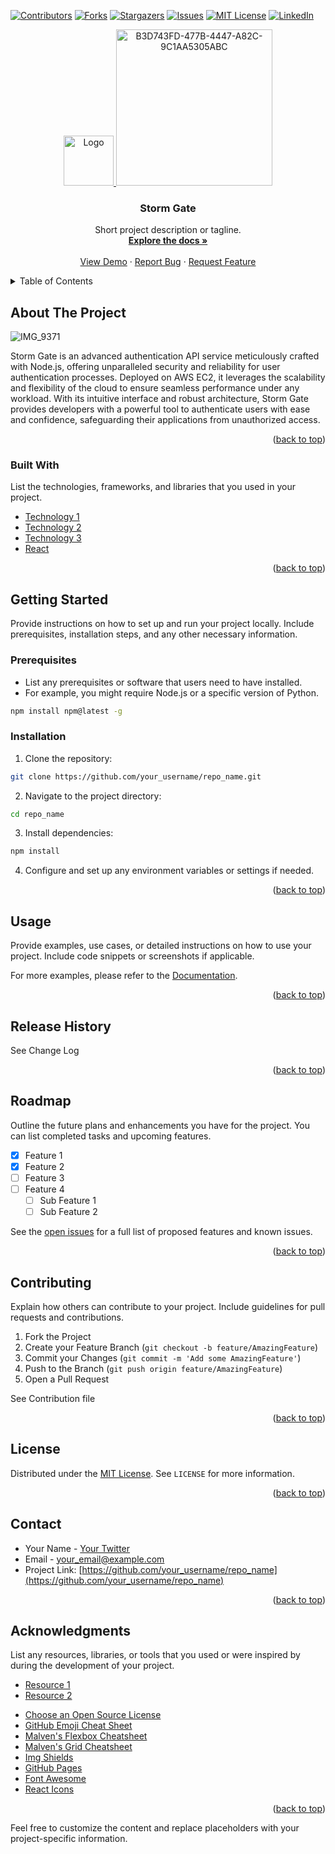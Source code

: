 
[![Contributors][contributors-shield]][contributors-url]
[![Forks][forks-shield]][forks-url]
[![Stargazers][stars-shield]][stars-url]
[![Issues][issues-shield]][issues-url]
[![MIT License][license-shield]][license-url]
[![LinkedIn][linkedin-shield]][linkedin-url]

<div align="center">
  <a href="https://github.com/your_username/repo_name">
    <img src="https://i.imgur.com/RF2Zlgb.png" alt="Logo" width="80" height="80">
    <img width="250" alt="B3D743FD-477B-4447-A82C-9C1AA5305ABC" src="https://github.com/HoseaCodes/Storm-Gate/assets/66652422/7c8321b5-c732-4099-b1d5-e7e49a40a1b6">

  </a>

  <h3 align="center">Storm Gate</h3>

  <p align="center">
    Short project description or tagline.
    <br />
    <a href="https://github.com/your_username/repo_name"><strong>Explore the docs »</strong></a>
    <br />
    <br />
    <a href="https://github.com/your_username/repo_name">View Demo</a>
    ·
    <a href="https://github.com/your_username/repo_name/issues">Report Bug</a>
    ·
    <a href="https://github.com/your_username/repo_name/issues">Request Feature</a>
  </p>
</div>

<!-- TABLE OF CONTENTS -->
<details>
  <summary>Table of Contents</summary>
  <ol>
    <li><a href="#about-the-project">About The Project</a></li>
    <li><a href="#built-with">Built With</a></li>
    <li><a href="#getting-started">Getting Started</a></li>
    <li><a href="#usage">Usage</a></li>
    <li><a href="#release-history">Release History</a></li>
    <li><a href="#roadmap">Roadmap</a></li>
    <li><a href="#contributing">Contributing</a></li>
    <li><a href="#license">License</a></li>
    <li><a href="#contact">Contact</a></li>
  </ol>
</details>

<!-- ABOUT THE PROJECT -->
## About The Project

![IMG_9371](https://github.com/HoseaCodes/Storm-Gate/assets/66652422/bde9f6a2-e64a-4994-b278-5634eba75c2a)


Storm Gate is an advanced authentication API service meticulously crafted with Node.js, offering unparalleled security and reliability for user authentication processes. Deployed on AWS EC2, it leverages the scalability and flexibility of the cloud to ensure seamless performance under any workload. With its intuitive interface and robust architecture, Storm Gate provides developers with a powerful tool to authenticate users with ease and confidence, safeguarding their applications from unauthorized access.

<p align="right">(<a href="#top">back to top</a>)</p>

### Built With

List the technologies, frameworks, and libraries that you used in your project.

- [Technology 1](https://example.com)
- [Technology 2](https://example.com)
- [Technology 3](https://example.com)
- [React](https://example.com)

<p align="right">(<a href="#top">back to top</a>)</p>

<!-- GETTING STARTED -->
## Getting Started

Provide instructions on how to set up and run your project locally. Include prerequisites, installation steps, and any other necessary information.

### Prerequisites

- List any prerequisites or software that users need to have installed.
- For example, you might require Node.js or a specific version of Python.

```sh
npm install npm@latest -g
```

### Installation

1. Clone the repository:

```sh
git clone https://github.com/your_username/repo_name.git
```

2. Navigate to the project directory:

```sh
cd repo_name
```

3. Install dependencies:

```sh
npm install
```

4. Configure and set up any environment variables or settings if needed.

<p align="right">(<a href="#top">back to top</a>)</p>

<!-- USAGE -->
## Usage

Provide examples, use cases, or detailed instructions on how to use your project. Include code snippets or screenshots if applicable.

For more examples, please refer to the [Documentation](https://example.com).

<p align="right">(<a href="#top">back to top</a>)</p>

<!-- RELEASE -->
## Release History

See Change Log

<p align="right">(<a href="#top">back to top</a>)</p>

<!-- ROADMAP -->
## Roadmap

Outline the future plans and enhancements you have for the project. You can list completed tasks and upcoming features.

- [x] Feature 1
- [x] Feature 2
- [ ] Feature 3
- [ ] Feature 4
  - [ ] Sub Feature 1
  - [ ] Sub Feature 2

See the [open issues](https://github.com/your_username/repo_name/issues) for a full list of proposed features and known issues.

<p align="right">(<a href="#top">back to top</a>)</p>

<!-- CONTRIBUTING -->
## Contributing

Explain how others can contribute to your project. Include guidelines for pull requests and contributions.

1. Fork the Project
2. Create your Feature Branch (`git checkout -b feature/AmazingFeature`)
3. Commit your Changes (`git commit -m 'Add some AmazingFeature'`)
4. Push to the Branch (`git push origin feature/AmazingFeature`)
5. Open a Pull Request

See Contribution file

<p align="right">(<a href="#top">back to top</a>)</p>

<!-- LICENSE -->
## License

Distributed under the [MIT License](LICENSE). See `LICENSE` for more information.

<p align="right">(<a href="#top">back to top</a>)</p>

<!-- CONTACT -->
## Contact

- Your Name - [Your Twitter](https://twitter.com/your_username)
- Email - your_email@example.com
- Project Link: [https://github.com/your_username/repo_name](https://github.com/your_username/repo_name)

<p align="right">(<a href="#top">back to top</a>)</p>

<!-- ACKNOWLEDGMENTS -->
## Acknowledgments

List any resources, libraries, or tools that you used or were inspired by during the development of your project.

- [Resource 1](https://example.com)
- [Resource 2](https://example.com)
* [Choose an Open Source License](https://choosealicense.com)
* [GitHub Emoji Cheat Sheet](https://www.webpagefx.com/tools/emoji-cheat-sheet)
* [Malven's Flexbox Cheatsheet](https://flexbox.malven.co/)
* [Malven's Grid Cheatsheet](https://grid.malven.co/)
* [Img Shields](https://shields.io)
* [GitHub Pages](https://pages.github.com)
* [Font Awesome](https://fontawesome.com)
* [React Icons](https://react-icons.github.io/react-icons/search)

<p align="right">(<a href="#top">back to top</a>)</p>


Feel free to customize the content and replace placeholders with your project-specific information.


<!-- MARKDOWN LINKS & IMAGES -->
<!-- https://www.markdownguide.org/basic-syntax/#reference-style-links -->
[contributors-shield]: https://img.shields.io/github/contributors/othneildrew/Best-README-Template.svg?style=for-the-badge
[contributors-url]: https://github.com/othneildrew/Best-README-Template/graphs/contributors
[forks-shield]: https://img.shields.io/github/forks/othneildrew/Best-README-Template.svg?style=for-the-badge
[forks-url]: https://github.com/othneildrew/Best-README-Template/network/members
[stars-shield]: https://img.shields.io/github/stars/othneildrew/Best-README-Template.svg?style=for-the-badge
[stars-url]: https://github.com/othneildrew/Best-README-Template/stargazers
[issues-shield]: https://img.shields.io/github/issues/othneildrew/Best-README-Template.svg?style=for-the-badge
[issues-url]: https://github.com/othneildrew/Best-README-Template/issues
[license-shield]: https://img.shields.io/github/license/othneildrew/Best-README-Template.svg?style=for-the-badge
[license-url]: https://github.com/othneildrew/Best-README-Template/blob/master/LICENSE.txt
[linkedin-shield]: https://img.shields.io/badge/-LinkedIn-black.svg?style=for-the-badge&logo=linkedin&colorB=555
[linkedin-url]: https://linkedin.com/in/othneildrew
[product-screenshot]: images/screenshot.png
